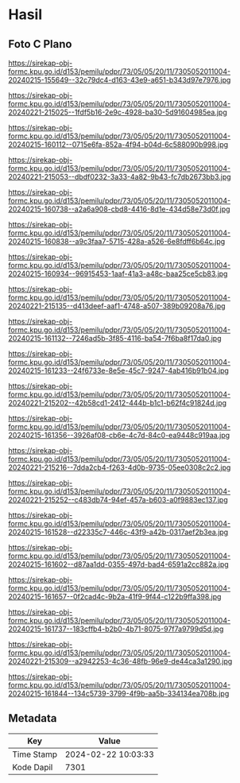 # Hasil

## Foto C Plano

https://sirekap-obj-formc.kpu.go.id/d153/pemilu/pdpr/73/05/05/20/11/7305052011004-20240215-155649--32c79dc4-d163-43e9-a651-b343d97e7976.jpg

https://sirekap-obj-formc.kpu.go.id/d153/pemilu/pdpr/73/05/05/20/11/7305052011004-20240221-215025--1fdf5b16-2e9c-4928-ba30-5d91604985ea.jpg

https://sirekap-obj-formc.kpu.go.id/d153/pemilu/pdpr/73/05/05/20/11/7305052011004-20240215-160112--0715e6fa-852a-4f94-b04d-6c588090b998.jpg

https://sirekap-obj-formc.kpu.go.id/d153/pemilu/pdpr/73/05/05/20/11/7305052011004-20240221-215053--dbdf0232-3a33-4a82-9b43-fc7db2673bb3.jpg

https://sirekap-obj-formc.kpu.go.id/d153/pemilu/pdpr/73/05/05/20/11/7305052011004-20240215-160738--a2a6a908-cbd8-4416-8d1e-434d58e73d0f.jpg

https://sirekap-obj-formc.kpu.go.id/d153/pemilu/pdpr/73/05/05/20/11/7305052011004-20240215-160838--a9c3faa7-5715-428a-a526-6e8fdff6b64c.jpg

https://sirekap-obj-formc.kpu.go.id/d153/pemilu/pdpr/73/05/05/20/11/7305052011004-20240215-160934--96915453-1aaf-41a3-a48c-baa25ce5cb83.jpg

https://sirekap-obj-formc.kpu.go.id/d153/pemilu/pdpr/73/05/05/20/11/7305052011004-20240221-215135--d413deef-aaf1-4748-a507-389b09208a76.jpg

https://sirekap-obj-formc.kpu.go.id/d153/pemilu/pdpr/73/05/05/20/11/7305052011004-20240215-161132--7246ad5b-3f85-4116-ba54-7f6ba8f17da0.jpg

https://sirekap-obj-formc.kpu.go.id/d153/pemilu/pdpr/73/05/05/20/11/7305052011004-20240215-161233--24f6733e-8e5e-45c7-9247-4ab416b91b04.jpg

https://sirekap-obj-formc.kpu.go.id/d153/pemilu/pdpr/73/05/05/20/11/7305052011004-20240221-215202--42b58cd1-2412-444b-b1c1-b62f4c91824d.jpg

https://sirekap-obj-formc.kpu.go.id/d153/pemilu/pdpr/73/05/05/20/11/7305052011004-20240215-161356--3926af08-cb6e-4c7d-84c0-ea9448c919aa.jpg

https://sirekap-obj-formc.kpu.go.id/d153/pemilu/pdpr/73/05/05/20/11/7305052011004-20240221-215216--7dda2cb4-f263-4d0b-9735-05ee0308c2c2.jpg

https://sirekap-obj-formc.kpu.go.id/d153/pemilu/pdpr/73/05/05/20/11/7305052011004-20240221-215252--c483db74-94ef-457a-b603-a0f9883ec137.jpg

https://sirekap-obj-formc.kpu.go.id/d153/pemilu/pdpr/73/05/05/20/11/7305052011004-20240215-161528--d22335c7-446c-43f9-a42b-0317aef2b3ea.jpg

https://sirekap-obj-formc.kpu.go.id/d153/pemilu/pdpr/73/05/05/20/11/7305052011004-20240215-161602--d87aa1dd-0355-497d-bad4-6591a2cc882a.jpg

https://sirekap-obj-formc.kpu.go.id/d153/pemilu/pdpr/73/05/05/20/11/7305052011004-20240215-161657--0f2cad4c-9b2a-41f9-9f44-c122b9ffa398.jpg

https://sirekap-obj-formc.kpu.go.id/d153/pemilu/pdpr/73/05/05/20/11/7305052011004-20240215-161737--183cffb4-b2b0-4b71-8075-97f7a9799d5d.jpg

https://sirekap-obj-formc.kpu.go.id/d153/pemilu/pdpr/73/05/05/20/11/7305052011004-20240221-215309--a2942253-4c36-48fb-96e9-de44ca3a1290.jpg

https://sirekap-obj-formc.kpu.go.id/d153/pemilu/pdpr/73/05/05/20/11/7305052011004-20240215-161844--134c5739-3799-4f9b-aa5b-334134ea708b.jpg


## Metadata

| Key        | Value               |
| ---------- | ------------------- |
| Time Stamp | 2024-02-22 10:03:33 |
| Kode Dapil | 7301                |




